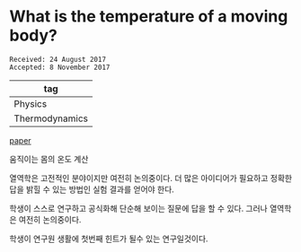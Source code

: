 # What is the temperature of a moving body?

```
Received: 24 August 2017
Accepted: 8 November 2017
```

|tag|
|------|
|Physics|
|Thermodynamics|

[paper](https://www.nature.com/articles/s41598-017-17526-4.pdf)  

움직이는 몸의 온도 계산  

열역학은 고전적인 분야이지만 여전히 논의중이다. 더 많은 아이디어가 필요하고 정확한 답을 밝힐 수 있는 방법인 실험 결과를 얻어야 한다.  

학생이 스스로 연구하고 공식화해 단순해 보이는 질문에 답을 할 수 있다. 그러나 열역학은 여전히 논의중이다.  

학생이 연구원 생활에 첫번째 힌트가 될수 있는 연구일것이다.  